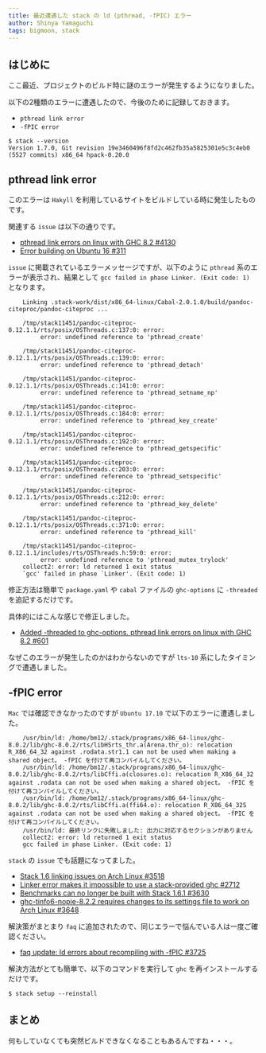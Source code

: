 ```yaml
---
title: 最近遭遇した stack の ld (pthread, -fPIC) エラー
author: Shinya Yamaguchi
tags: bigmoon, stack
---
```


## はじめに

ここ最近、プロジェクトのビルド時に謎のエラーが発生するようになりました。

以下の2種類のエラーに遭遇したので、今後のために記録しておきます。

- `pthread link error`
- `-fPIC error`

```shell
$ stack --version
Version 1.7.0, Git revision 19e3460496f8fd2c462fb35a5825301e5c3c4eb0 (5527 commits) x86_64 hpack-0.20.0
```

<!--more-->

## pthread link error

このエラーは `Hakyll` を利用しているサイトをビルドしている時に発生したものです。

関連する `issue` は以下の通りです。

- [pthread link errors on linux with GHC 8.2 #4130](https://github.com/jgm/pandoc/issues/4130)
- [Error building on Ubuntu 16 #311](https://github.com/jgm/pandoc-citeproc/issues/311)

`issue` に掲載されているエラーメッセージですが、以下のように `pthread` 系のエラーが表示され、結果として `gcc failed in phase Linker. (Exit code: 1)` となります。

```shell
    Linking .stack-work/dist/x86_64-linux/Cabal-2.0.1.0/build/pandoc-citeproc/pandoc-citeproc ...

    /tmp/stack11451/pandoc-citeproc-0.12.1.1/rts/posix/OSThreads.c:137:0: error:
         error: undefined reference to 'pthread_create'

    /tmp/stack11451/pandoc-citeproc-0.12.1.1/rts/posix/OSThreads.c:139:0: error:
         error: undefined reference to 'pthread_detach'

    /tmp/stack11451/pandoc-citeproc-0.12.1.1/rts/posix/OSThreads.c:141:0: error:
         error: undefined reference to 'pthread_setname_np'

    /tmp/stack11451/pandoc-citeproc-0.12.1.1/rts/posix/OSThreads.c:184:0: error:
         error: undefined reference to 'pthread_key_create'

    /tmp/stack11451/pandoc-citeproc-0.12.1.1/rts/posix/OSThreads.c:192:0: error:
         error: undefined reference to 'pthread_getspecific'

    /tmp/stack11451/pandoc-citeproc-0.12.1.1/rts/posix/OSThreads.c:203:0: error:
         error: undefined reference to 'pthread_setspecific'

    /tmp/stack11451/pandoc-citeproc-0.12.1.1/rts/posix/OSThreads.c:212:0: error:
         error: undefined reference to 'pthread_key_delete'

    /tmp/stack11451/pandoc-citeproc-0.12.1.1/rts/posix/OSThreads.c:371:0: error:
         error: undefined reference to 'pthread_kill'

    /tmp/stack11451/pandoc-citeproc-0.12.1.1/includes/rts/OSThreads.h:59:0: error:
         error: undefined reference to 'pthread_mutex_trylock'
    collect2: error: ld returned 1 exit status
    `gcc' failed in phase `Linker'. (Exit code: 1)
```

修正方法は簡単で `package.yaml` や `cabal` ファイルの `ghc-options` に `-threaded` を追記するだけです。

具体的にはこんな感じで修正しました。

- [Added -threaded to ghc-options. pthread link errors on linux with GHC 8.2 #601](https://github.com/jaspervdj/hakyll/pull/601/files)

なぜこのエラーが発生したのかはわからないのですが `lts-10` 系にしたタイミングで遭遇しました。

## -fPIC error

`Mac` では確認できなかったのですが `Ubuntu 17.10` で以下のエラーに遭遇しました。

```shell
    /usr/bin/ld: /home/bm12/.stack/programs/x86_64-linux/ghc-8.0.2/lib/ghc-8.0.2/rts/libHSrts_thr.a(Arena.thr_o): relocation R_X86_64_32 against .rodata.str1.1 can not be used when making a shared object。 -fPIC を付けて再コンパイルしてください。
    /usr/bin/ld: /home/bm12/.stack/programs/x86_64-linux/ghc-8.0.2/lib/ghc-8.0.2/rts/libCffi.a(closures.o): relocation R_X86_64_32 against .rodata can not be used when making a shared object。 -fPIC を付けて再コンパイルしてください。
    /usr/bin/ld: /home/bm12/.stack/programs/x86_64-linux/ghc-8.0.2/lib/ghc-8.0.2/rts/libCffi.a(ffi64.o): relocation R_X86_64_32S against .rodata can not be used when making a shared object。 -fPIC を付けて再コンパイルしてください。
    /usr/bin/ld: 最終リンクに失敗しました: 出力に対応するセクションがありません
    collect2: error: ld returned 1 exit status
    gcc failed in phase Linker. (Exit code: 1)
```

`stack` の `issue` でも話題になってました。

- [Stack 1.6 linking issues on Arch Linux #3518](https://github.com/commercialhaskell/stack/issues/3518)
- [Linker error makes it impossible to use a stack-provided ghc #2712](https://github.com/commercialhaskell/stack/issues/2712)
- [Benchmarks can no longer be built with Stack 1.6.1 #3630](https://github.com/commercialhaskell/stack/issues/3630)
- [ghc-tinfo6-nopie-8.2.2 requires changes to its settings file to work on Arch Linux #3648](https://github.com/commercialhaskell/stack/issues/3648)

解決策がまとまり `faq` に追加されたので、同じエラーで悩んでいる人は一度ご確認ください。

- [faq update: ld errors about recompiling with -fPIC #3725](https://github.com/commercialhaskell/stack/pull/3725)

解決方法がとても簡単で、以下のコマンドを実行して `ghc` を再インストールするだけです。

```shell
$ stack setup --reinstall
```

## まとめ

何もしていなくても突然ビルドできなくなることもあるんですね・・・。
